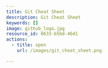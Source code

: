 ```yaml
---
title: Git Cheat Sheet
description: Git Cheat Sheet
keywords: []
image: github_logo.jpg
resource_id: 0633-b5bd-46d1
actions:
  - title: open
    url: /images/git_cheat_sheet.png

---
```




